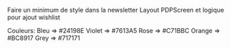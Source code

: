 Faire un minimum de style dans la newsletter
Layout PDPScreen et logique pour ajout wishlist

Couleurs: 
Bleu => #24198E
Violet => #7613A5
Rose => #C71BBC
Orange => #BC8917
Grey => #717171